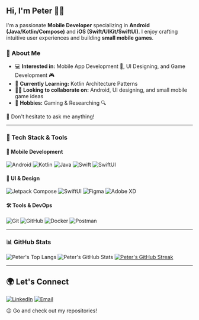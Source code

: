 ## Hi, I'm Peter 👋🏼

I'm a passionate **Mobile Developer** specializing in **Android (Java/Kotlin/Compose)** and **iOS (Swift/UIKit/SwiftUI)**. I enjoy crafting intuitive user experiences and building **small mobile games**.

### 🚀 About Me
- 💻 **Interested in:** Mobile App Development 📱, UI Designing, and Game Development 🎮
- 🌱 **Currently Learning:** Kotlin Architecture Patterns
- ✌🏼 **Looking to collaborate on:** Android, UI designing, and small mobile game ideas
- 🎷 **Hobbies:** Gaming & Researching 🔍

📢 Don't hesitate to ask me anything!

---

### 🔧 Tech Stack & Tools

#### 📱 Mobile Development
![Android](https://img.shields.io/badge/Android-3DDC84?style=for-the-badge&logo=android&logoColor=white)
![Kotlin](https://img.shields.io/badge/Kotlin-7F52FF?style=for-the-badge&logo=kotlin&logoColor=white)
![Java](https://img.shields.io/badge/Java-007396?style=for-the-badge&logo=java&logoColor=white)
![Swift](https://img.shields.io/badge/Swift-FA7343?style=for-the-badge&logo=swift&logoColor=white)
![SwiftUI](https://img.shields.io/badge/SwiftUI-007396?style=for-the-badge&logo=swift&logoColor=white)

#### 🎨 UI & Design
![Jetpack Compose](https://img.shields.io/badge/Jetpack%20Compose-4285F4?style=for-the-badge&logo=jetpack-compose&logoColor=white)
![SwiftUI](https://img.shields.io/badge/SwiftUI-007396?style=for-the-badge&logo=swift&logoColor=white)
![Figma](https://img.shields.io/badge/Figma-F24E1E?style=for-the-badge&logo=figma&logoColor=white)
![Adobe XD](https://img.shields.io/badge/Adobe%20XD-FF61F6?style=for-the-badge&logo=adobe-xd&logoColor=white)

#### 🛠 Tools & DevOps
![Git](https://img.shields.io/badge/Git-F05032?style=for-the-badge&logo=git&logoColor=white)
![GitHub](https://img.shields.io/badge/GitHub-181717?style=for-the-badge&logo=github&logoColor=white)
![Docker](https://img.shields.io/badge/Docker-2496ED?style=for-the-badge&logo=docker&logoColor=white)
![Postman](https://img.shields.io/badge/Postman-FF6C37?style=for-the-badge&logo=postman&logoColor=white)

---

### 📊 GitHub Stats
![Peter's Top Langs](https://github-readme-stats-peter1bassem-projects.vercel.app/api/top-langs?username=peter1bassem&layout=compact&theme=tokyonight)
![Peter's GitHub Stats](https://github-readme-stats-peter1bassem-projects.vercel.app/api?username=peter1bassem&show=reviews,prs_merged,prs_merged_percentage&theme=tokyonight)
[![Peter's GitHub Streak](https://github-readme-streak-stats-two-tawny-28.vercel.app?user=peter1bassem&theme=neon-palenight&border_radius=10)](https://git.io/streak-stats)

---

## 🌍 Let's Connect
[![LinkedIn](https://img.shields.io/badge/LinkedIn-0077B5?style=for-the-badge&logo=linkedin&logoColor=white)](https://www.linkedin.com/in/peter1bassem/)
[![Email](https://img.shields.io/badge/Email-D14836?style=for-the-badge&logo=gmail&logoColor=white)](mailto:peterbassem44@gmail.com)

😉 Go and check out my repositories!
